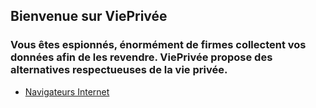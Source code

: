 ## Bienvenue sur ViePrivée

### Vous êtes espionnés, énormément de firmes collectent vos données afin de les revendre. ViePrivée propose des alternatives respectueuses de la vie privée.

- [Navigateurs Internet](/Navigateurs/index.md)
